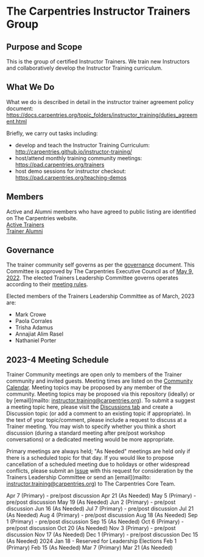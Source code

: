 # The Carpentries Instructor Trainers Group

## Purpose and Scope

This is the group of certified Instructor Trainers. We train new Instructors and collaboratively develop the Instructor Training curriculum.

## What We Do
What we do is described in detail in the instructor trainer agreement policy document: https://docs.carpentries.org/topic_folders/instructor_training/duties_agreement.html

Briefly, we carry out tasks including:
- develop and teach the Instructor Training Curriculum: http://carpentries.github.io/instructor-training/
- host/attend monthly training community meetings: https://pad.carpentries.org/trainers
- host demo sessions for instructor checkout: https://pad.carpentries.org/teaching-demos

## Members
Active and Alumni members who have agreed to public listing are identified on The Carpentries website.  
[Active Trainers](https://carpentries.org/trainers/)  
[Trainer Alumni](https://carpentries.org/trainer_alumni/)

## Governance

The trainer community self governs as per the [governance](governance.md) document. This Committee is approved by The Carpentries Executive Council as of [May 9, 2022](https://github.com/carpentries/executive-council-info/blob/main/minutes/2022/EC-minutes-2022-05-09-Q2.md).
The elected Trainers Leadership Committee governs operates according to their [meeting rules](policy/leader_meeting_rules.md).

Elected members of the Trainers Leadership Committee as of March, 2023 are:
- Mark Crowe
- Paola Corrales
- Trisha Adamus
- Annajiat Alim Rasel
- Nathaniel Porter


## 2023-4 Meeting Schedule

Trainer Community meetings are open only to members of the Trainer community and invited guests. Meeting times are listed on the [Community Calendar](https://carpentries.org/community/#community-events). 
Meeting topics may be proposed by any member of the community. Meeting topics may be proposed via this repository (ideally) or by [email](mailto: instructor.training@carpentries.org). 
To submit a suggest a meeting topic here, please visit the [Discussions tab](https://github.com/carpentries/trainers/discussions) and 
create a Discussion topic (or add a comment to an existing topic if appropriate). 
In the text of your topic/comment, please include a request to discuss at a Trainer meeting. You may wish to specify whether you 
think a short discussion (during a standard meeting after pre/post workshop conversations) or a dedicated meeting would be more appropriate. 
  
Primary meetings are always held; "As Needed" meetings are held only if there is a scheduled topic for that day. 
If you would like to propose cancellation of a scheduled meeting due to holidays or other widespread conflicts, please submit an [Issue](https://github.com/carpentries/trainers/issues) 
with this request for consideration by the Trainers Leadership Committee or send an [email](mailto: instructor.training@carpentries.org) to The Carpentries Core Team.

Apr 7 (Primary) - pre/post discussion 
Apr 21 (As Needed)
May 5 (Primary) - pre/post discussion
May 19 (As Needed)
Jun 2 (Primary) - pre/post discussion
Jun 16 (As Needed)
Jul 7 (Primary) - pre/post discussion
Jul 21 (As Needed)
Aug 4 (Primary) - pre/post discussion
Aug 18 (As Needed)
Sep 1 (Primary) - pre/post discussion
Sep 15 (As Needed)
Oct 6 (Primary) - pre/post discussion
Oct 20 (As Needed)
Nov 3 (Primary) - pre/post discussion
Nov 17 (As Needed)
Dec 1 (Primary) - pre/post discussion
Dec 15 (As Needed)
2024
Jan 18 - Reserved for Leadership Elections
Feb 1 (Primary)
Feb 15 (As Needed)
Mar 7 (Primary)
Mar 21 (As Needed)
